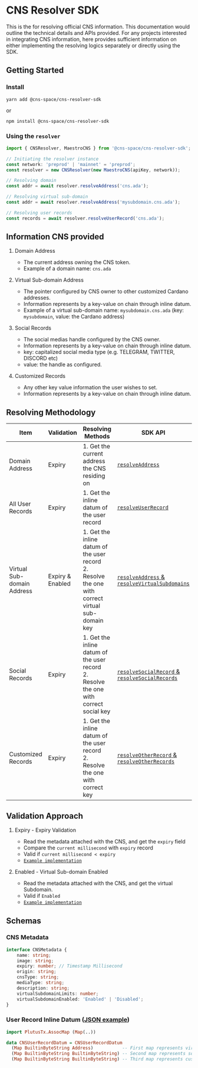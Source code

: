 # CNS Resolver SDK

This is the for resolving official CNS information. This documentation would outline the technical details and APIs provided. For any projects interested in integrating CNS information, here provides sufficient information on either implementing the resolving logics separately or directly using the SDK.

## Getting Started

### Install

```
yarn add @cns-space/cns-resolver-sdk
```

or

```
npm install @cns-space/cns-resolver-sdk
```

### Using the `resolver`

```ts
import { CNSResolver, MaestroCNS } from '@cns-space/cns-resolver-sdk';

// Initiating the resolver instance
const network: 'preprod' | 'mainnet' = 'preprod';
const resolver = new CNSResolver(new MaestroCNS(apiKey, network));

// Resolving domain
const addr = await resolver.resolveAddress('cns.ada');

// Resolving virtual sub-domain
const addr = await resolver.resolveAddress('mysubdomain.cns.ada');

// Resolving user records
const records = await resolver.resolveUserRecord('cns.ada');
```

## Information CNS provided

1. Domain Address

    - The current address owning the CNS token.
    - Example of a domain name: `cns.ada`

2. Virtual Sub-domain Address

    - The pointer configured by CNS owner to other customized Cardano addresses.
    - Information represents by a key-value on chain through inline datum.
    - Example of a virtual sub-domain name: `mysubdomain.cns.ada` (key: `mysubdomain`, value: the Cardano address)

3. Social Records

    - The social medias handle configured by the CNS owner.
    - Information represents by a key-value on chain through inline datum.
    - key: capitalized social media type (e.g. TELEGRAM, TWITTER, DISCORD etc)
    - value: the handle as configured.

4. Customized Records
    - Any other key value information the user wishes to set.
    - Information represents by a key-value on chain through inline datum.

## Resolving Methodology

| Item                       | Validation       | Resolving Methods                                                                                      | SDK API                                                                      |
| -------------------------- | ---------------- | ------------------------------------------------------------------------------------------------------ | ---------------------------------------------------------------------------- |
| Domain Address             | Expiry           | 1. Get the current address the CNS residing on                                                         | [`resolveAddress`](./src/resolver/resolver.ts)                               |
| All User Records           | Expiry           | 1. Get the inline datum of the user record                                                             | [`resolveUserRecord`](./src/resolver/resolver.ts)                            |
| Virtual Sub-domain Address | Expiry & Enabled | 1. Get the inline datum of the user record <br> 2. Resolve the one with correct virtual sub-domain key | [`resolveAddress` & `resolveVirtualSubdomains`](./src/resolver/resolver.ts)  |
| Social Records             | Expiry           | 1. Get the inline datum of the user record <br> 2. Resolve the one with correct social key             | [`resolveSocialRecord` & `resolveSocialRecords`](./src/resolver/resolver.ts) |
| Customized Records         | Expiry           | 1. Get the inline datum of the user record <br> 2. Resolve the one with correct key                    | [`resolveOtherRecord` & `resolveOtherRecords`](./src/resolver/resolver.ts)   |

## Validation Approach

1. Expiry - Expiry Validation

    - Read the metadata attached with the CNS, and get the `expiry` field
    - Compare the `current millisecond` with `expiry` record
    - Valid if `current millisecond < expiry`
    - [`Example implementation`](./src/validators/expiry.ts)

2. Enabled - Virtual Sub-domain Enabled

    - Read the metadata attached with the CNS, and get the virtual Subdomain.
    - Valid if `Enabled`
    - [`Example implementation`](./src/validators/virtualSubdomainEnabled.ts)

## Schemas

### CNS Metadata

```ts
interface CNSMetadata {
    name: string;
    image: string;
    expiry: number; // Timestamp Millisecond
    origin: string;
    cnsType: string;
    mediaType: string;
    description: string;
    virtualSubdomainLimits: number;
    virtualSubdomainEnabled: 'Enabled' | 'Disabled';
}
```

### User Record Inline Datum ([JSON example](./packages/src/example/mockData.json))

```hs
import PlutusTx.AssocMap (Map(..))

data CNSUserRecordDatum = CNSUserRecordDatum
  (Map BuiltinByteString Address)           -- First map represents virtual sub-domain mapping
  (Map BuiltinByteString BuiltinByteString) -- Second map represents social profile mapping
  (Map BuiltinByteString BuiltinByteString) -- Third map represents custom records

```
